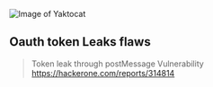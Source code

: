 
![Image of Yaktocat](https://camo.githubusercontent.com/4c062366ebe04d5161079ed0665c6a43fd2e32d3466cfd7bc2a49d016f2c69a8/68747470733a2f2f7062732e7477696d672e636f6d2f6d656469612f455a3157716d6358594141717753483f666f726d61743d6a7067266e616d653d39303078393030)



## Oauth token Leaks flaws

> Token leak through postMessage Vulnerability https://hackerone.com/reports/314814

